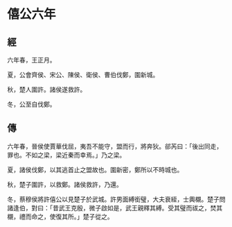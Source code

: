 # 僖公六年
## 經

六年春，王正月。

夏，公會齊侯、宋公、陳侯、衛侯、曹伯伐鄭，圍新城。

秋，楚人圍許。諸侯遂救許。

冬，公至自伐鄭。

## 傳

六年春，晉侯使賈華伐屈，夷吾不能守，盟而行，將奔狄。郤芮曰：「後出同走，罪也。不如之梁，梁近秦而幸焉。」乃之梁。

夏，諸侯伐鄭，以其逃首止之盟故也。圍新密，鄭所以不時城也。

秋，楚子圍許，以救鄭。諸侯救許，乃還。

冬，蔡穆侯將許僖公以見楚子於武城。許男面縛銜璧，大夫衰絰，士輿櫬。楚子問諸逢伯，對曰：「昔武王克殷，微子啟如是，武王親釋其縛。受其璧而祓之，焚其櫬，禮而命之，使復其所。」楚子從之。

